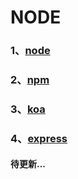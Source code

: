 # NODE

### 1、[node](/NODE/node)

### 2、[npm](/NODE/npm)

### 3、[koa](/NODE/koa)

### 4、[express](/NODE/express)

#### 待更新...
